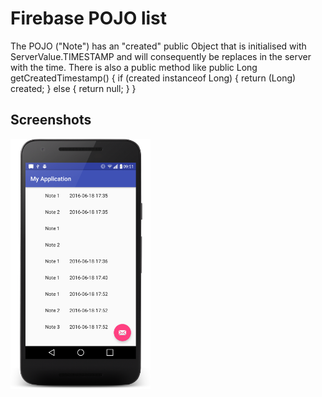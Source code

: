 
Firebase POJO list
===================================

The POJO ("Note") has an "created" public Object that is initialised with ServerValue.TIMESTAMP and will consequently be replaces in the server with the time.
There is also a public method like
    public Long getCreatedTimestamp() {
            if (created instanceof Long) {
                return (Long) created;
            }
            else {
                return null;
            }
        }

Screenshots
-------------
<img src="screenshots/phone.png" height="400" alt="Screenshot"/>



